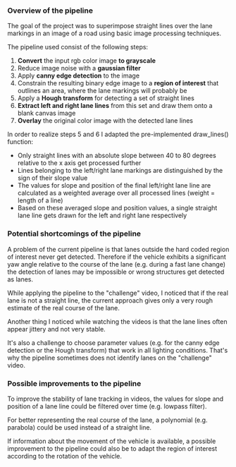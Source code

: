 
### Overview of the pipeline

The goal of the project was to superimpose straight lines over the lane markings in an image of a road using basic image processing techniques.

The pipeline used consist of the following steps:

1. **Convert** the input rgb color image **to grayscale**
2. Reduce image noise with a **gaussian filter**
3. Apply **canny edge detection** to the image
4. Constrain the resulting binary edge image to a **region of interest** that outlines an area, where the lane markings will probably be
5. Apply a **Hough transform** for detecting a set of straight lines
6. **Extract left and right lane lines** from this set and draw them onto a blank canvas image
7. **Overlay** the original color image with the detected lane lines  

In order to realize steps 5 and 6 I adapted the pre-implemented draw_lines() function:

- Only straight lines with an absolute slope between 40 to 80 degrees relative to the x axis get processed further
- Lines belonging to the left/right lane markings are distinguished by the sign of their slope value
- The values for slope and position of the final left/right lane line are calculated as a weighted average over all processed lines (weight = length of a line)
- Based on these averaged slope and position values, a single straight lane line gets drawn for the left and right lane respectively


### Potential shortcomings of the pipeline

A problem of the current pipeline is that lanes outside the hard coded region of interest never get detected. Therefore if the vehicle exhibits a significant yaw angle relative to the course of the lane (e.g. during a fast lane change) the detection of lanes may be impossible or wrong structures get detected as lanes.

While applying the pipeline to the "challenge" video, I noticed that if the real lane is not a straight line, the current approach gives only a very rough estimate of the real course of the lane.

Another thing I noticed while watching the videos is that the lane lines often appear jittery and not very stable.

It's also a challenge to choose parameter values (e.g. for the canny edge detection or the Hough transform) that work in all lighting conditions. That's why the pipeline sometimes does not identify lanes on the "challenge" video.


### Possible improvements to the pipeline

To improve the stability of lane tracking in videos, the values for slope and position of a lane line could be filtered over time (e.g. lowpass filter).

For better representing the real course of the lane, a polynomial (e.g. parabola) could be used instead of a straight line. 

If information about the movement of the vehicle is available, a possible improvement to the pipeline could also be to adapt the region of interest according to the rotation of the vehicle.


